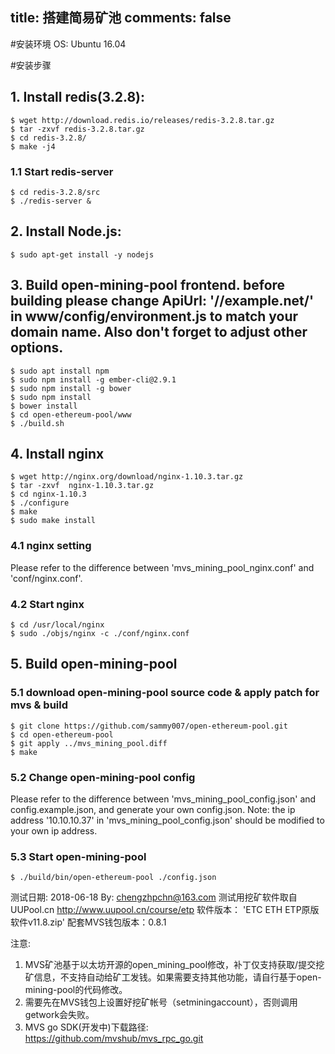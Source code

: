 title: 搭建简易矿池
comments: false
---

#安装环境
OS: Ubuntu 16.04

#安装步骤
## 1. Install redis(3.2.8):
```
$ wget http://download.redis.io/releases/redis-3.2.8.tar.gz
$ tar -zxvf redis-3.2.8.tar.gz
$ cd redis-3.2.8/
$ make -j4
```

### 1.1 Start redis-server
```
$ cd redis-3.2.8/src
$ ./redis-server &
```

## 2. Install Node.js:
```
$ sudo apt-get install -y nodejs
```

## 3. Build open-mining-pool frontend. before building please change ApiUrl: '//example.net/' in www/config/environment.js to match your domain name. Also don't forget to adjust other options.
```
$ sudo apt install npm
$ sudo npm install -g ember-cli@2.9.1
$ sudo npm install -g bower
$ sudo npm install
$ bower install
$ cd open-ethereum-pool/www
$ ./build.sh
```

## 4. Install nginx
```
$ wget http://nginx.org/download/nginx-1.10.3.tar.gz
$ tar -zxvf  nginx-1.10.3.tar.gz
$ cd nginx-1.10.3
$ ./configure
$ make 
$ sudo make install
```

### 4.1 nginx setting
Please refer to the difference between 'mvs_mining_pool_nginx.conf' and 'conf/nginx.conf'.

### 4.2 Start nginx
```
$ cd /usr/local/nginx
$ sudo ./objs/nginx -c ./conf/nginx.conf
```

## 5. Build open-mining-pool

### 5.1 download open-mining-pool source code & apply patch for mvs & build
```
$ git clone https://github.com/sammy007/open-ethereum-pool.git
$ cd open-ethereum-pool
$ git apply ../mvs_mining_pool.diff
$ make
```

### 5.2 Change open-mining-pool config
Please refer to the difference between 'mvs_mining_pool_config.json' and config.example.json, and generate your own config.json.
Note: the ip address '10.10.10.37' in 'mvs_mining_pool_config.json' should be modified to your own ip address.

### 5.3 Start open-mining-pool
```
$ ./build/bin/open-ethereum-pool ./config.json
```

测试日期: 2018-06-18
By: chengzhpchn@163.com
测试用挖矿软件取自UUPool.cn http://www.uupool.cn/course/etp 软件版本： 'ETC ETH ETP原版软件v11.8.zip'
配套MVS钱包版本：0.8.1

注意: 
1. MVS矿池基于以太坊开源的open_mining_pool修改，补丁仅支持获取/提交挖矿信息，不支持自动给矿工发钱。如果需要支持其他功能，请自行基于open-mining-pool的代码修改。
2. 需要先在MVS钱包上设置好挖矿帐号（setminingaccount），否则调用getwork会失败。
3. MVS go SDK(开发中)下载路径: https://github.com/mvshub/mvs_rpc_go.git



